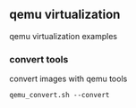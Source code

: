 ## qemu virtualization

qemu virtualization examples

### convert tools

convert images with qemu tools

``` 
qemu_convert.sh --convert
``` 

